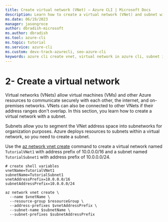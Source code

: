 ```yaml
---
title: Create virtual network (VNet) – Azure CLI | Microsoft Docs
description: Learn how to create a virtual network (VNet) and subnet with the Azure CLI.
ms.date: 06/19/2023
manager: jasongroce
author: dbradish-microsoft
ms.author: dbradish
ms.tool: azure-cli
ms.topic: tutorial
ms.service: azure-cli
ms.custom: devx-track-azurecli, seo-azure-cli
keywords: azure cli create vnet, virtual network in azure cli, subnet in virtual network
---
```


# 2- Create a virtual network

Virtual networks (VNets) allow virtual machines (VMs) and other Azure resources to communicate securely with each other, the internet, and on-premises networks. VNets can also be connected to other VNets if their address ranges don't overlap. In this section, you learn how to create a virtual network with a subnet.

Subnets allow you to segment the VNet address space into subnetworks for organization purposes. Azure deploys resources to subnets within a virtual network, so you need to create a subnet.

Use the [az network vnet create](/cli/azure/network/vnet#az_network_vnet_create) command to create a virtual network named `TutorialVNet1` with address prefix of 10.0.0.0/16 and a subnet named `TutorialSubnet1` with address prefix of 10.0.0.0/24.

```azurecli-interactive
# create shell variables
vnetName=TutorialVNet1
subnetName=TutorialSubnet1
vnetAddressPrefix=10.0.0.0/16
subnetAddressPrefix=10.0.0.0/24

az network vnet create \
  --name $vnetName \
  --resource-group $resourceGroup \
  --address-prefixes $vnetAddressPrefix \
  --subnet-name $subnetName \
  --subnet-prefixes $subnetAddressPrefix
```
